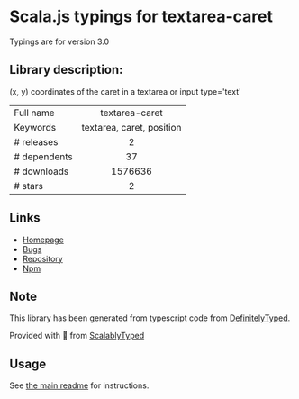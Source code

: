 
# Scala.js typings for textarea-caret

Typings are for version 3.0

## Library description:
(x, y) coordinates of the caret in a textarea or input type='text'

|                    |                 |
| ------------------ | :-------------: |
| Full name          | textarea-caret |
| Keywords           | textarea, caret, position |
| # releases         | 2 |
| # dependents       | 37 |
| # downloads        | 1576636 |
| # stars            | 2 |

## Links
- [Homepage](https://github.com/component/textarea-caret-position#readme)
- [Bugs](https://github.com/component/textarea-caret-position/issues)
- [Repository](https://github.com/component/textarea-caret-position)
- [Npm](https://www.npmjs.com/package/textarea-caret)
    


## Note
This library has been generated from typescript code from [DefinitelyTyped](https://definitelytyped.org).

Provided with :purple_heart: from [ScalablyTyped](https://github.com/oyvindberg/ScalablyTyped)

## Usage
See [the main readme](../../readme.md) for instructions.


